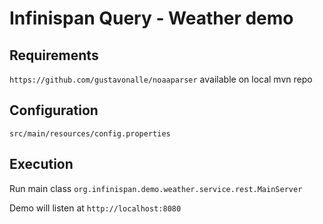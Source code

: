 # Infinispan Query - Weather demo

## Requirements

```https://github.com/gustavonalle/noaaparser``` available on local mvn repo

## Configuration

```src/main/resources/config.properties```

## Execution

Run main class ```org.infinispan.demo.weather.service.rest.MainServer``` 

Demo will listen at ```http://localhost:8080```
